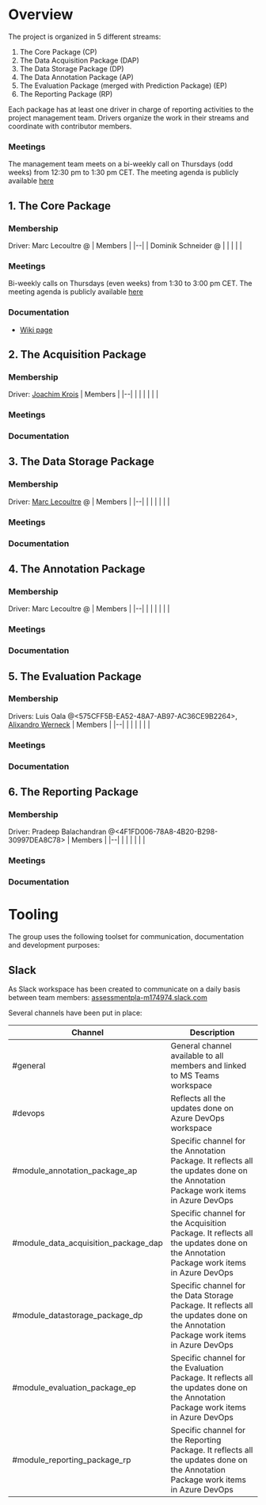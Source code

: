 # Overview
The project is organized in 5 different streams:
1. The Core Package (CP)
1. The Data Acquisition Package (DAP)
1. The Data Storage Package (DP)
1. The Data Annotation Package (AP)
1. The Evaluation Package (merged with Prediction Package) (EP)
1. The Reporting Package (RP)

Each package has at least one driver in charge of reporting activities to the project management team. Drivers organize the work in their streams and coordinate with contributor members.

### Meetings
The management team meets on a bi-weekly call on Thursdays (odd weeks) from 12:30 pm to 1:30 pm CET. The meeting agenda is publicly available [here](https://calendar.google.com/calendar/u/2?cid=Y19obGJrOTBzNmFnczZpMjRxbnMzdXNyMml1Z0Bncm91cC5jYWxlbmRhci5nb29nbGUuY29t)

## 1. The Core Package
### Membership
Driver: Marc Lecoultre @<F4E57CBA-AF7A-6DC2-A7CD-E9CCEF4475AE>
| Members |
|--|
| Dominik Schneider @<BC694260-92A4-43CE-AB96-C3A09E12F4E7> | 
|  | 
|  | 

### Meetings
Bi-weekly calls on Thursdays (even weeks) from 1:30 to 3:00 pm CET. The meeting agenda is publicly available [here](https://calendar.google.com/calendar/u/2?cid=Y18yczg0M2U0ZDNiYWFhMjA4NzVjYmFna2N1NEBncm91cC5jYWxlbmRhci5nb29nbGUuY29t)
### Documentation
- [Wiki page](/Core-Package-\(CP\))

## 2. The Acquisition Package
### Membership
Driver: [Joachim Krois](mailto:Joachim.krois@charite.de)
| Members |
|--|
|  | 
|  | 
|  | 

### Meetings
### Documentation

## 3. The Data Storage Package
### Membership
Driver: [Marc Lecoultre](mailto:ml@mllab.ai) @<F4E57CBA-AF7A-6DC2-A7CD-E9CCEF4475AE>
| Members |
|--|
|  | 
|  | 
|  | 

### Meetings
### Documentation

## 4. The Annotation Package
### Membership
Driver: Marc Lecoultre @<F4E57CBA-AF7A-6DC2-A7CD-E9CCEF4475AE> 
| Members |
|--|
|  | 
|  | 
|  | 

### Meetings
### Documentation

## 5. The Evaluation Package
### Membership
Drivers: Luis Oala @<575CFF5B-EA52-48A7-AB97-AC36CE9B2264>, [Alixandro Werneck](alixandrowerneck@outlook.com)
| Members |
|--|
|  | 
|  | 
|  | 

### Meetings
### Documentation

## 6. The Reporting Package
### Membership
Driver: Pradeep Balachandran @<4F1FD006-78A8-4B20-B298-30997DEA8C78> 
| Members |
|--|
|  | 
|  | 
|  | 

### Meetings
### Documentation

# Tooling
The group uses the following toolset for communication, documentation and development purposes:

## Slack
As Slack workspace has been created to communicate on a daily basis between team members: [assessmentpla-m174974.slack.com](assessmentpla-m174974.slack.com)

Several channels have been put in place:

| Channel | Description |
|--|--|
| #general | General channel available to all members and linked to MS Teams workspace |
| #devops | Reflects all the updates done on Azure DevOps workspace |
| #module_annotation_package_ap | Specific channel for the Annotation Package. It reflects all the updates done on the Annotation Package work items in Azure DevOps |
| #module_data_acquisition_package_dap | Specific channel for the Acquisition Package. It reflects all the updates done on the Annotation Package work items in Azure DevOps |
| #module_datastorage_package_dp | Specific channel for the Data Storage Package. It reflects all the updates done on the Annotation Package work items in Azure DevOps |
| #module_evaluation_package_ep | Specific channel for the Evaluation Package. It reflects all the updates done on the Annotation Package work items in Azure DevOps |
| #module_reporting_package_rp | Specific channel for the Reporting Package. It reflects all the updates done on the Annotation Package work items in Azure DevOps |



